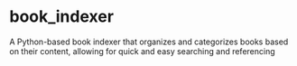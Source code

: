 # book_indexer
A Python-based book indexer that organizes and categorizes books based on their content, allowing for quick and easy searching and referencing
